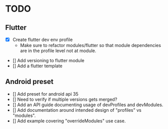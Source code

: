 # TODO

## Flutter
- [x] Create flutter dev env profile
  - Make sure to refactor modules/flutter so that module dependencies are in the profile level
    not at module.
- [] Add versioning to flutter module
- [] Add a flutter template


## Android preset
- [] Add preset for android api 35
- [] Need to verify if multiple versions gets merged?
- [] Add an API guide documenting usage of devProfiles and devModules.
- [] Add documentation around intended design of "profiles" vs "modules".
- [] Add example covering "overrideModules" use case.
